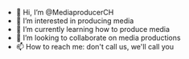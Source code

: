 - 👋 Hi, I’m @MediaproducerCH
- 👀 I’m interested in producing media
- 🌱 I’m currently learning how to produce media
- 💞️ I’m looking to collaborate on media productions
- 📫 How to reach me: don't call us, we'll call you

<!---
MediaproducerCH/MediaproducerCH is a ✨ special ✨ repository because its `README.md` (this file) appears on your GitHub profile.
You can click the Preview link to take a look at your changes.
--->
